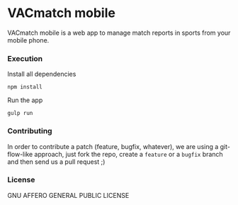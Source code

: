 # VACmatch mobile
VACmatch mobile is a web app to manage match reports in sports from your mobile phone.

### Execution

Install all dependencies

```
npm install
```

Run the app

```
gulp run
```

### Contributing

In order to contribute a patch (feature, bugfix, whatever), we are using a git-flow-like approach, 
just fork the repo, create a `feature` or a `bugfix` branch and then send us a pull request ;)

### License
GNU AFFERO GENERAL PUBLIC LICENSE


